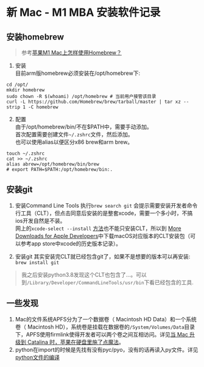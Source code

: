# 新 Mac - M1 MBA 安装软件记录
## 安装homebrew
> 参考[苹果M1 Mac上怎样使用Homebrew？](https://zhuanlan.zhihu.com/p/336132667) 

1. 安装  
目前arm版homebrew必须安装在/opt/homebrew下:  

```
cd /opt/ 
mkdir homebrew
sudo chown -R $(whoami) /opt/homebrew # 当前用户接管该目录
curl -L https://github.com/Homebrew/brew/tarball/master | tar xz --strip 1 -C homebrew
```

2. 配置  
由于/opt/homebrew/bin/不在$PATH中，需要手动添加。  
首次配置需要创建文件`~/.zshrc`文件，然后添加。  
也可以使用alias以便区分x86 brew和arm brew。
```
touch ~/.zshrc 
cat >> ~/.zshrc
alias abrew=/opt/homebrew/bin/brew
# export PATH=$PATH:/opt/homebrew/bin:.
```

## 安装git
1. 安装Command Line Tools
执行` brew search git ` 会提示需要安装开发者命令行工具（CLT），但点击同意后安装的是整套xcode，需要一个多小时，不搞ios开发自然是不装。  
网上的` xcode-select --install ` [方法](https://www.zhihu.com/question/37165801/answer/133590569)也不能只安装CLT，所以到 [More Downloads for Apple Developers](https://developer.apple.com/download/more/)中下载macOS对应版本的CLT安装包（可以参考app store中xcode的历史版本记录）。

2. 安装git
其实安装完CLT就已经包含git了，如果不是想要的版本可以再安装:  
` brew install git `
> 我之后安装python3.8发现这个CLT也包含了…。可以到`/Library/Developer/CommandLineTools/usr/bin`下看已经包含的工具.


## 一些发现
1. Mac的文件系统APFS分为了一个数据卷（ Macintosh HD Data）和一个系统卷（ Macintosh HD），系统卷是挂载在数据卷的`/System/Volumes/Data`目录下，APFS使用firmlink使得开发者可以两个卷之间互相访问。详见[当 Mac 升级到 Catalina 时，苹果在硬盘里施了点魔法](https://sspai.com/post/57052)。
2. python在import的时候是先找有没有pyc/pyo，没有的话再读入py文件。详见[python文件的编译](https://www.cnblogs.com/lijingchn/p/5355018.html)
